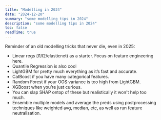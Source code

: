 ```yaml
---
title: "Modelling in 2024"
date: "2024-12-20"
summary: "some modelling tips in 2024"
description: "some modelling tips in 2024"
toc: false
readTime: true
---
```


Reminder of an old modelling tricks that never die, even in 2025:

- Linear regs (l1/l2/elasticnet) as a starter. Focus on feature engineering here.
- Quantile Regression is also cool
- LightGBM for pretty much everything as it’s fast and accurate.
- CatBoost if you have many categorical features.
- Random Forest if your OOS variance is too high from LightGBM.
- XGBoost when you’re just curious.
- You can slap SHAP ontop of these but realistically it won't help too much.
- Ensemble multiple models and average the preds using postprocessing techniques like weighted avg, median, etc, as well as run feature neutralisation.
